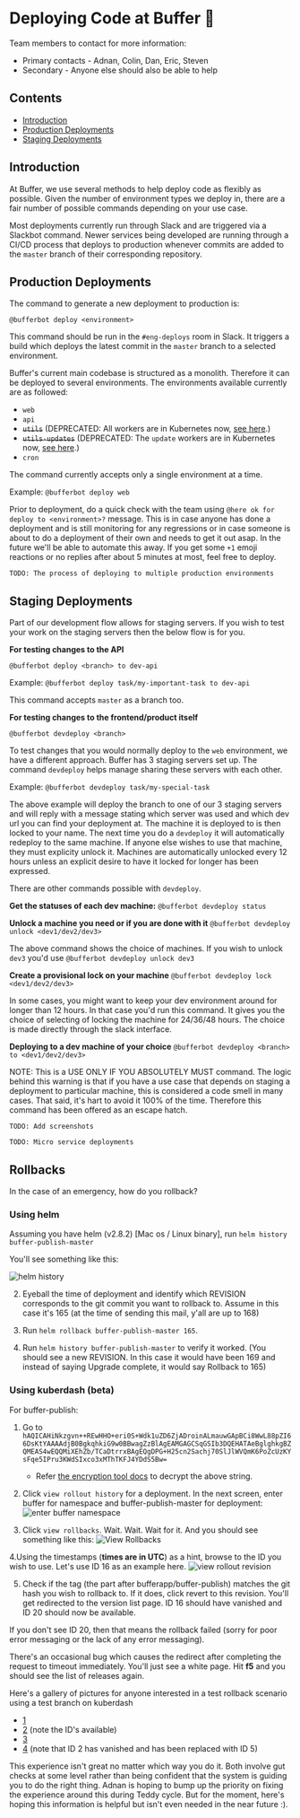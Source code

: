 # Deploying Code at Buffer 🚀

Team members to contact for more information:

* Primary contacts - Adnan, Colin, Dan, Eric, Steven
* Secondary - Anyone else should also be able to help

## Contents

* [Introduction](#introduction)
* [Production Deployments](#production-deployments-to-buffer)
* [Staging Deployments](#staging-deployments-of-buffer)

## Introduction

At Buffer, we use several methods to help deploy code as flexibly as possible. Given the number of environment types we deploy in, there are a fair number of possible commands depending on your use case.

Most deployments currently run through Slack and are triggered via a Slackbot command. Newer services being developed are running through a CI/CD process that deploys to production whenever commits are added to the `master` branch of their corresponding repository.

## Production Deployments

The command to generate a new deployment to production is:

`@bufferbot deploy <environment>`

This command should be run in the `#eng-deploys` room in Slack. It triggers a build which deploys the latest commit in the `master` branch to a selected environment.

Buffer's current main codebase is structured as a monolith. Therefore it can be deployed to several environments. The environments available currently are as followed:

* `web`
* `api`
* ~~`utils`~~ (DEPRECATED: All workers are in Kubernetes now, [see here](https://github.com/bufferapp/README/blob/master/buffer-web-workers-kubernetes.md#deploying-workers-to-kubernetes).)
* ~~`utils-updates`~~ (DEPRECATED: The `update` workers are in Kubernetes now, [see here](https://github.com/bufferapp/README/blob/master/buffer-web-workers-kubernetes.md#deploying-workers-to-kubernetes).)
* `cron`

The command currently accepts only a single environment at a time.

Example: `@bufferbot deploy web`

Prior to deployment, do a quick check with the team using `@here ok for deploy to <environment>?` message. This is in case anyone has done a deployment and is still monitoring for any regressions or in case someone is about to do a deployment of their own and needs to get it out asap. In the future we'll be able to automate this away. If you get some `+1` emoji reactions or no replies after about 5 minutes at most, feel free to deploy.

```
TODO: The process of deploying to multiple production environments
```

## Staging Deployments

Part of our development flow allows for staging servers. If you wish to test your work on the staging servers then the below flow is for you.

**For testing changes to the API**

`@bufferbot deploy <branch> to dev-api`

Example: `@bufferbot deploy task/my-important-task to dev-api`

This command accepts `master` as a branch too.

**For testing changes to the frontend/product itself**

`@bufferbot devdeploy <branch>`

To test changes that you would normally deploy to the `web` environment, we have a different approach. Buffer has 3 staging servers set up. The command `devdeploy` helps manage sharing these servers with each other.

Example: `@bufferbot devdeploy task/my-special-task`

The above example will deploy the branch to one of our 3 staging servers and will reply with a message stating which server was used and which dev url you can find your deployment at. The machine it is deployed to is then locked to your name. The next time you do a `devdeploy` it will automatically redeploy to the same machine. If anyone else wishes to use that machine, they must explicity unlock it. Machines are automatically unlocked every 12 hours unless an explicit desire to have it locked for longer has been expressed.

There are other commands possible with `devdeploy`.

**Get the statuses of each dev machine:** `@bufferbot devdeploy status`

**Unlock a machine you need or if you are done with it** `@bufferbot devdeploy unlock <dev1/dev2/dev3>`

The above command shows the choice of machines. If you wish to unlock `dev3` you'd use `@bufferbot devdeploy unlock dev3`

**Create a provisional lock on your machine** `@bufferbot devdeploy lock <dev1/dev2/dev3>`

In some cases, you might want to keep your dev environment around for longer than 12 hours. In that case you'd run this command. It gives you the choice of selecting of locking the machine for 24/36/48 hours. The choice is made directly through the slack interface.

**Deploying to a dev machine of your choice** `@bufferbot devdeploy <branch> to <dev1/dev2/dev3>`

NOTE: This is a USE ONLY IF YOU ABSOLUTELY MUST command. The logic behind this warning is that if you have a use case that depends on staging a deployment to particular machine, this is considered a code smell in many cases. That said, it's hart to avoid it 100% of the time. Therefore this command has been offered as an escape hatch.

```
TODO: Add screenshots
```

```
TODO: Micro service deployments
```

## Rollbacks

In the case of an emergency, how do you rollback?

### Using helm

Assuming you have helm (v2.8.2) [Mac os / Linux binary], run `helm history buffer-publish-master`

You'll see something like this:

![helm history](http://hi.buffer.com/7af033b2c5e2/Image%202018-09-12%20at%201.10.33%20AM.png)


2. Eyeball the time of deployment and identify which REVISION corresponds to the git commit you want to rollback to. Assume in this case it's 165 (at the time of sending this mail, y'all are up to 168)

3. Run `helm rollback buffer-publish-master 165`.

4. Run `helm history buffer-publish-master` to verify it worked. (You should see a new REVISION. In this case it would have been 169 and instead of saying Upgrade complete, it would say Rollback to 165)


### Using kuberdash (beta)

For buffer-publish:

1. Go to <secret>`hAQICAHiNkzgvn++REwHHO+eri0S+Wdk1uZD6ZjADroinALmauwGApBCi8WwL88pZI66DsKtYAAAAdjB0BgkqhkiG9w0BBwagZzBlAgEAMGAGCSqGSIb3DQEHATAeBglghkgBZQMEAS4wEQQMiXEhZb/TCaDtrrxBAgEQgDPG+H25cn2Sachj70SlJlWVQmK6PoZcUzKYsFqe5IPru3KWdSIxco3xMThTKFJ4YDdS5Bw=`</secret>
   * Refer [the encryption tool docs](encryption-tool.md) to decrypt the above string.

2. Click `view rollout history` for a deployment. In the next screen, enter buffer for namespace and buffer-publish-master for deployment:
![enter buffer namespace](https://dha4w82d62smt.cloudfront.net/items/2L2a1i0b1y1p403t2O2d/Image%202018-09-12%20at%201.17.23%20AM.png)

3. Click `view rollbacks`. Wait. Wait. Wait for it. And you should see something like this:
![View Rollbacks](http://hi.buffer.com/040ac0b05cc1/viewrollouthistory.png)


4.Using the timestamps (**times are in UTC**) as a hint, browse to the ID you wish to use. Let's use ID 16 as an example here.
![view rollout revision](http://hi.buffer.com/29e38670a29c/viewrevision.png)


5. Check if the tag (the part after bufferapp/buffer-publish) matches the git hash you wish to rollback to. If it does, click revert to this revision. You'll get redirected to the version list page.
ID 16 should have vanished and ID 20 should now be available.

If you don't see ID 20, then that means the rollback failed (sorry for poor error messaging or the lack of any error messaging).

There's an occasional bug which causes the redirect after completing the request to timeout immediately. You'll just see a white page. Hit **f5** and you should see the list of releases again.

Here's a gallery of pictures for anyone interested in a test rollback scenario using a test branch on kuberdash

* [1](http://hi.buffer.com/64a9b5878f60/Image%202018-09-12%20at%201.17.23%20AM.png)
* [2](http://hi.buffer.com/040ac0b05cc1/viewrollouthistory.png) (note the ID's available)
* [3](http://hi.buffer.com/29e38670a29c/viewrevision.png)
* [4](http://hi.buffer.com/da927fb0fdd4/finallistofrevisions.png) (note that ID 2 has vanished and has been replaced with ID 5)

This experience isn't great no matter which way you do it. Both involve gut checks at some level rather than being confident that the system is guiding you to do the right thing. Adnan is hoping to bump up the priority on fixing the experience around this during Teddy cycle. But for the moment, here's hoping this information is helpful but isn't even needed in the near future :).

